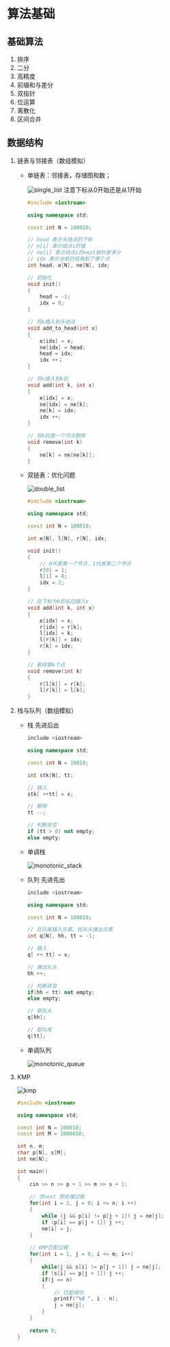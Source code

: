 # 算法基础
## 基础算法
1. 排序
2. 二分
3. 高精度
4. 前缀和与差分
5. 双指针
6. 位运算
7. 离散化
8. 区间合并

## 数据结构
1. 链表与邻接表（数组模拟）
    - 单链表：邻接表，存储图和数；

        ![single_list](img/single_list.png) 
        注意下标从0开始还是从1开始
        ```c++
        #include <iostream>
        
        using namespace std;
        
        const int N = 100010;
        
        // head 表示头结点的下标
        // e[i] 表示结点i的值
        // ne[i] 表示结点i的next指针是多少
        // idx 表示当前已经用到了哪个点
        int head, e[N], ne[N], idx;
        
        // 初始化
        void init()
        {
            head = -1;
            idx = 0;
        }
        
        // 将x插入到头结点
        void add_to_head(int x)
        {
            e[idx] = x;
            ne[idx] = head;
            head = idx;
            idx ++；
        }
        
        // 将x插入到k后
        void add(int k, int x)
        {
            e[idx] = x;
            ne[idx] = ne[k];
            ne[k] = idx;
            idx ++;
        }
        
        // 将k后面一个节点删除
        void remove(int k)
        {
            ne[k] = ne[ne[k]];
        }
        
        ```
    - 双链表：优化问题

        ![double_list](img/double_list.png) 

        ```c++
        #include <iostream>
        
        using namespace std; 
        
        const int N = 100010;
        
        int e[N], l[N], r[N], idx;
        
        void init()
        {
            // 0代表第一个节点，1代表第二个节点
            r[0] = 1;
            l[1] = 0;
            idx = 2;
        }
        
        // 在下标为k的右边插入x
        void add(int k, int x)
        {
            e[idx] = x;
            r[idx] = r[k];
            l[idx] = k;
            l[r[k]] = idx;
            r[k] = idx;
        }
        
        // 删除第k个点
        void remove(int k)
        {
            r[l[k]] = r[k];
            l[r[k]] = l[k];
        }
        
        ```    
2. 栈与队列（数组模拟）
    - 栈 先进后出
        ```c++
        include <iostream>
        
        using namespace std;
        
        const int N = 10010;
        
        int stk[N], tt;
        
        // 插入
        stk[ ++tt] = x;
        
        // 删除
        tt --;
        
        // 判断非空
        if (tt > 0) not empty;
        else empty;
        
        ```
    - 单调栈

        ![monotonic_stack](img/monotonic_stack.png) 

    - 队列 先进先出
        ```c++
        include <iostream>
        
        using namespace std;
        
        const int N = 100010;
        
        // 在队尾插入元素，在队头弹出元素
        int q[N], hh, tt = -1;
        
        // 插入
        q[ ++ tt] = x;
        
        // 弹出队头
        hh ++;
        
        // 判断非空
        if(hh < tt) not empty;
        else empty;
        
        // 取队头
        q[hh];
        
        // 取队尾
        q[tt];
        
        ```
    - 单调队列

        ![monotonic_queue](img/monotonic_queue.png) 

3. KMP

    ![kmp](img/kmp.png) 
    
    ```c++
    #include <iostream>

    using namespace std;

    const int N = 100010;
    const int M = 1000010;

    int n, m;
    char p[N], s[M];
    int ne[N];

    int main()
    {
        cin >> n >> p + 1 >> m >> s + 1;
        
        // 求next 预处理过程
        for(int i = 2, j = 0; i <= n; i ++)
        {
            while (j && p[i] != p[j + 1]) j = ne[j];
            if (p[i] == p[j + 1]) j ++;
            ne[i] = j;
        }
        
        // KMP匹配过程
        for(int i = 1, j = 0; i <= m; i++)
        {
            while(j && s[i] != p[j + 1]) j = ne[j];
            if (s[i] == p[j + 1]) j ++;
            if(j == n)
            {
                // 匹配成功
                printf("%d ", i - n);
                j = ne[j];
            }
        }
        
        return 0;
    }
    ```
